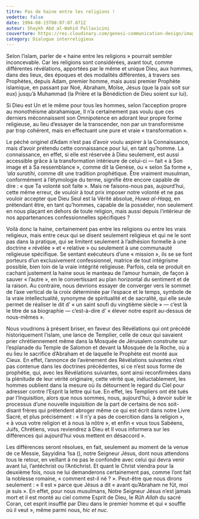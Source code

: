 ```yaml
---
titre: Pas de haine entre les religions !
vedette: false
date: 1994-08-15T08:07:07.071Z
auteur: Shaykh Abd al-Wahid Pallavicini
couverture: https://res.cloudinary.com/genesi-communication-design/image/upload/v1747732410/Pallavicini_sdw4lv.jpg
category: Dialogue interreligieux
---
```

Selon l’islam, parler de «&nbsp;haine entre les religions&nbsp;» pourrait sembler inconcevable. Car les religions sont considérées, avant tout, comme différentes révélations, apportées par le même et unique Dieu, aux hommes, dans des lieux, des époques et des modalités différentes, à travers ses Prophètes, depuis Adam, premier homme, mais aussi premier Prophète islamique, en passant par Noé, Abraham, Mo&iuml;se, Jésus (que la paix soit sur eux) jusqu’à Muhammad (la Prière et la Bénédiction de Dieu soient sur lui).

Si Dieu est Un et le même pour tous les hommes, selon l’acception propre au monothéisme abrahamique, Il n’a certainement pas voulu que ces derniers méconnaissent son Omnipotence en adorant leur propre forme religieuse, au lieu d’essayer de la transcender, non par un transformisme par trop cohérent, mais en effectuant une pure et vraie «&nbsp;transformation&nbsp;».

Le péché originel d’Adam n’est pas d’avoir voulu aspirer à la Connaissance, mais d’avoir prétendu cette connaissance pour lui, en tant qu’homme. La connaissance, en effet, si elle est réservée à Dieu seulement, est aussi accessible gr&acirc;ce à la transformation intérieure de celui-ci —&nbsp;fait «&nbsp;à Son image et à Sa ressemblance&nbsp;», comme dit la Genèse, ou «&nbsp;selon Sa forme&nbsp;», *‘ala suratihi*, comme dit une tradition prophétique. &Ecirc;tre vraiment musulman, conformément à l’étymologie du terme, signifie &ecirc;tre encore capable de dire&nbsp;: «&nbsp;que Ta volonté soit faite&nbsp;». Mais ne faisons-nous pas, aujourd’hui, cette même erreur, de vouloir à tout prix imposer notre volonté et ne pas vouloir accepter que Dieu Seul est la Vérité absolue, *Huwa al-Haqq*, en prétendant être, en tant qu’hommes, capable de la posséder, non seulement en nous plaçant en dehors de toute religion, mais aussi depuis l’intérieur de nos appartenances confessionnelles spécifiques&nbsp;?

Voilà donc la haine, certainement pas entre les religions ou entre les vrais religieux, mais entre ceux qui se disent seulement religieux et qui ne le sont pas dans la pratique, qui se limitent seulement à l’adhésion formelle à une doctrine «&nbsp;révélée&nbsp;» et «&nbsp;relative&nbsp;» ou seulement à une communauté religieuse spécifique. Se sentant exécuteurs d’une «&nbsp;mission&nbsp;», ils se se font porteurs d’un exclusivement confessionnel, matrice de tout intégrisme possible, bien loin de la vraie intégrité religieuse. Parfois, cela se produit en cachant justement la haine sous le manteau de l’amour humain, de façon à sauver «&nbsp;l’autre&nbsp;», en le convertissant au plan horizontal du sentiment et de la raison. Au contraire, nous devrions essayer de converger vers le sommet de l’axe vertical de la croix déterminée par l’espace et le temps, symbole de la vraie intellectualité, synonyme de spiritualité et de sacralité, qui elle seule permet de réaliser le dit d’&nbsp;«&nbsp;un saint soufi du vingtième siècle&nbsp;» —&nbsp;c’est là le titre de sa biographie&nbsp;— c’est-à-dire d’&nbsp;«&nbsp;élever notre esprit au-dessus de nous-mêmes&nbsp;».

Nous voudrions à présent briser, en faveur des Révélations qui ont précédé historiquement l’islam, une lance de Templier, celle de ceux qui savaient prier chrétiennement même dans la Mosquée de Jérusalem construite sur l’esplanade du Temple de Salomon et devant la Mosquée de la Roche, où a eu lieu le sacrifice d’Abraham et de laquelle le Prophète est monté aux Cieux. En effet, l’annonce de l’avènement des Révélations suivantes n’est pas contenue dans les doctrines précédentes, si ce n’est sous forme de prophétie, qui, avec les Révélations suivantes, sont ainsi reconfirmées dans la plénitude de leur vérité originaire, cette vérité que, inéluctablement, les hommes oublient dans la mesure où ils détournent le regard du Ciel pour adresser contre l’Esprit la lettre qui tue. En effet, les Templiers ont été tués par l’Inquisition, alors que nous sommes, nous, aujourd’hui, à devoir subir le processus d’une nouvelle inquisition de la part de certains de nos soit-disant frères qui prétendent abroger même ce qui est écrit dans notre Livre Sacré, et plus précisément&nbsp;: «&nbsp;Il n’y a pas de coercition dans la religion&nbsp;», «&nbsp;à vous votre religion et à nous la n&ocirc;tre&nbsp;», et enfin «&nbsp;vous tous Sabéens, Juifs, Chrétiens, vous reviendrez à Dieu et Il vous informera sur les différences qui aujourd’hui vous mettent en désaccord&nbsp;».

Les différences seront résolues, en fait, seulement au moment de la venue de ce Messie, Sayyidina ‘Isa (), notre Seigneur Jésus, dont nous attendons tous le retour, en veillant à ne pas le confondre avec celui qui devra venir avant lui, l’antéchrist ou l’Antichrist. Et quant le Christ viendra pour la deuxième fois, nous ne lui demanderons certainement pas, comme l’ont fait la noblesse romaine, «&nbsp;comment est-il né&nbsp;?&nbsp;». Peut-&ecirc;tre que nous dirons seulement&nbsp;: «&nbsp;Il est&nbsp;» parce que Jésus a dit «&nbsp;avant qu’Abraham ne f&ucirc;t, moi je suis&nbsp;». En effet, pour nous musulmans, Notre Seigneur Jésus n’est jamais mort et il est monté au ciel comme Esprit de Dieu, le *R&ucirc;h Allah* du sacré Coran, cet esprit insufflé par Dieu dans le premier homme et qui «&nbsp;souffle où il veut&nbsp;», même parmi nous, *hic et nuc*.